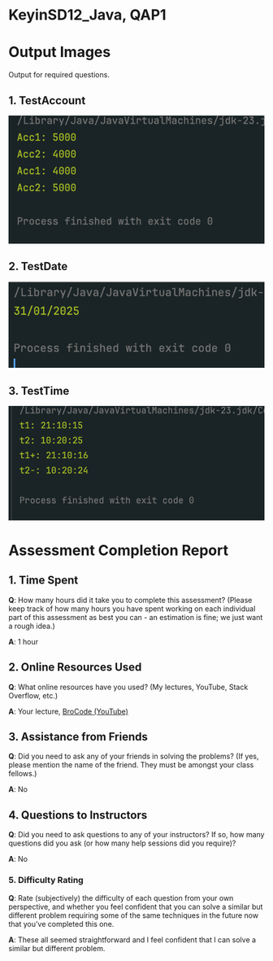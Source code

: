 # KeyinSD12_Java, QAP1

# Output Images
Output for required questions.

## 1. TestAccount
![Q1 Image](images/Q1_output.png)

## 2. TestDate
![Q2 Image](images/Q2_output.png)

## 3. TestTime
![Q3 Image](images/Q3_output.png)

# Assessment Completion Report

## 1. Time Spent
**Q**: How many hours did it take you to complete this assessment? (Please keep track of how many hours you have spent working on each individual part of this assessment as best you can - an estimation is fine; we just want a rough idea.)

**A**: 1 hour

## 2. Online Resources Used
**Q**: What online resources have you used? (My lectures, YouTube, Stack Overflow, etc.)

**A**: Your lecture, [BroCode (YouTube)](https://www.youtube.com)

## 3. Assistance from Friends
**Q**: Did you need to ask any of your friends in solving the problems? (If yes, please mention the name of the friend. They must be amongst your class fellows.)

**A**: No

## 4. Questions to Instructors
**Q**: Did you need to ask questions to any of your instructors? If so, how many questions did you ask (or how many help sessions did you require)?

**A**: No

### 5. Difficulty Rating
**Q**: Rate (subjectively) the difficulty of each question from your own perspective, and whether you feel confident that you can solve a similar but different problem requiring some of the same techniques in the future now that you’ve completed this one.

**A**: These all seemed straightforward and I feel confident that I can solve a similar but different problem.

